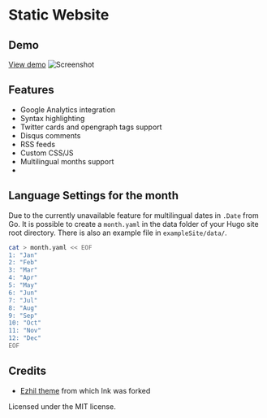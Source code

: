 # Static Website

## Demo
[View demo]([https://hugo-ink.netlify.com](https://ceritapanji.netlify.app/))
![Screenshot]([https://user-images.githubusercontent.com/547147/69119000-3ace9280-0abb-11ea-81bc-5af68433e845.png](https://i.imgur.com/ohWjpth.png) "light theme")

## Features
* Google Analytics integration
* Syntax highlighting
* Twitter cards and opengraph tags support
* Disqus comments
* RSS feeds
* Custom CSS/JS
* Multilingual months support
* 
## Language Settings for the month

Due to the currently unavailable feature for multilingual dates in ``.Date`` from
Go. It is possible to create a ``month.yaml`` in the data folder of your
Hugo site root directory. There is also an example file in
``exampleSite/data/``.

```sh
cat > month.yaml << EOF
1: "Jan"
2: "Feb"
3: "Mar"
4: "Apr"
5: "May"
6: "Jun"
7: "Jul"
8: "Aug"
9: "Sep"
10: "Oct"
11: "Nov"
12: "Dec"
EOF
```

## Credits

* [Ezhil theme](https://github.com/vividvilla/ezhil) from which Ink was forked

Licensed under the MIT license.
